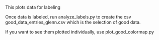 This plots data for labeling

Once data is labeled, run analyze_labels.py to create the csv good_data_entries_glenn.csv which is the selection of good data.

If you want to see them plotted individually, use plot_good_colormap.py
